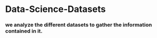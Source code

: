 # Data-Science-Datasets
###  we analyze the different datasets to gather the information contained in it.